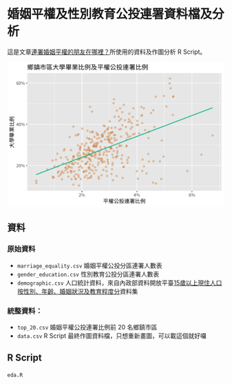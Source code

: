 # 婚姻平權及性別教育公投連署資料檔及分析

這是文章[連署婚姻平權的朋友在哪裡？](https://medium.com/@amossclaire/%E9%80%A3%E7%BD%B2%E5%A9%9A%E5%A7%BB%E5%B9%B3%E6%AC%8A%E7%9A%84%E6%9C%8B%E5%8F%8B%E5%9C%A8%E5%93%AA%E8%A3%A1-f815f2793167)所使用的資料及作圖分析 R Script。

![鄉鎮市區大學畢業比例及平權公投連署比例](marriage_equality_college.png?raw=true)

## 資料

### 原始資料

- `marriage_equality.csv` 婚姻平權公投分區連署人數表
- `gender_education.csv` 性別教育公投分區連署人數表
- `demographic.csv` 人口統計資料，來自內政部資料開放平臺[15歲以上現住人口按性別、年齡、婚姻狀況及教育程度分](https://data.moi.gov.tw/MoiOD/Data/DataDetail.aspx?oid=4E7FFDCC-17EC-4E5C-9DD7-780C2890AF6B)資料集

### 統整資料：
- `top_20.csv` 婚姻平權公投連署比例前 20 名鄉鎮市區
- `data.csv` R Script 最終作圖資料檔，只想重新畫圖，可以載這個就好囉

## R Script

`eda.R`
